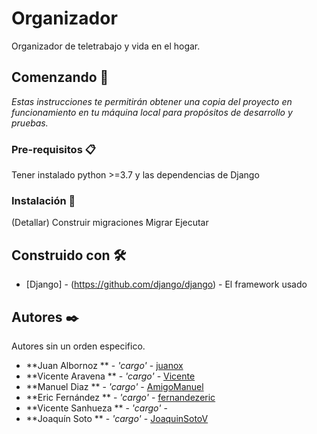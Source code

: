 # Organizador

Organizador de teletrabajo y vida en el hogar.

## Comenzando 🚀
_Estas instrucciones te permitirán obtener una copia del proyecto en funcionamiento en tu máquina local para propósitos de desarrollo y pruebas._

### Pre-requisitos 📋
Tener instalado python >=3.7 y las dependencias de Django 
### Instalación 🔧
(Detallar)
Construir migraciones
Migrar
Ejecutar
## Construido con 🛠️
* [Django] - (https://github.com/django/django) - El framework usado

## Autores ✒️
Autores sin un orden especifico.

* **Juan Albornoz ** - *'cargo'* - [juanox](https://github.com/juanox)
* **Vicente Aravena ** - *'cargo'* - [Vicente](https://github.com/VincentArav)
* **Manuel Diaz ** - *'cargo'* - [AmigoManuel](https://github.com/AmigoManuel)
* **Eric Fernández ** - *'cargo'* - [fernandezeric](https://github.com/fernandezeric)
* **Vicente Sanhueza ** - *'cargo'* - []()
* **Joaquín Soto ** - *'cargo'* - [JoaquinSotoV](https://github.com/JoaquinSotoV)

